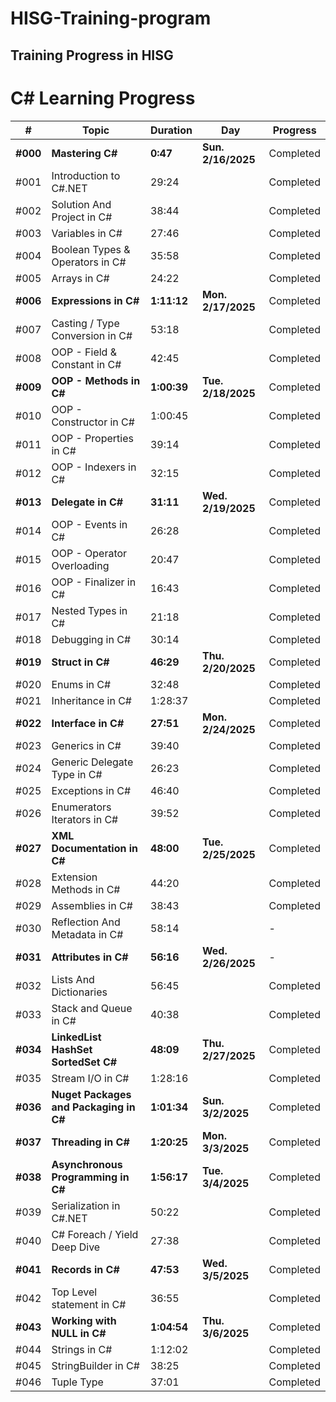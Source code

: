# HISG-Training-program
## Training Progress in HISG 
# C# Learning Progress

| #    | Topic                             | Duration   | Day             | Progress         |
| ---- | --------------------------------- | ---------- | --------------- | ---------------- |
| **#000** | **Mastering C#**                     | **0:47**       | **Sun. 2/16/2025** | Completed                |
| #001 | Introduction to C#.NET            | 29:24      |                 | Completed                |
| #002 | Solution And Project in C#       | 38:44      |                 | Completed                |
| #003 | Variables in C#                   | 27:46      |                 | Completed                |
| #004 | Boolean Types & Operators in C#   | 35:58      |                 | Completed                |
| #005 | Arrays in C#                      | 24:22      |                 | Completed                |
| **#006** | **Expressions in C#**                 | **1:11:12**    | **Mon. 2/17/2025** | Completed                |
| #007 | Casting / Type Conversion in C#   | 53:18      |                 | Completed                |
| #008 | OOP - Field & Constant in C#      | 42:45      |                 | Completed                |
| **#009** | **OOP - Methods in C#**               | **1:00:39**    | **Tue. 2/18/2025** | Completed                |
| #010 | OOP - Constructor in C#           | 1:00:45    |                 | Completed                |
| #011 | OOP - Properties in C#            | 39:14      |                 | Completed                |
| #012 | OOP - Indexers in C#             | 32:15      |                 | Completed                |
| **#013** | **Delegate in C#**                    | **31:11**      | **Wed. 2/19/2025** | Completed                |
| #014 | OOP - Events in C#                | 26:28      |                 | Completed                |
| #015 | OOP - Operator Overloading        | 20:47      |                 | Completed                |
| #016 | OOP - Finalizer in C#             | 16:43      |                 | Completed                |
| #017 | Nested Types in C#                | 21:18      |                 | Completed                |
| #018 | Debugging in C#                   | 30:14      |                 | Completed                |
| **#019** | **Struct in C#**                      | **46:29**      | **Thu. 2/20/2025** | Completed                |
| #020 | Enums in C#                      | 32:48      |                 | Completed                |
| #021 | Inheritance in C#                 | 1:28:37    |                 | Completed                |
| **#022** | **Interface in C#**                   | **27:51**      | **Mon. 2/24/2025** | Completed                |
| #023 | Generics in C#                    | 39:40      |                 | Completed                |
| #024 | Generic Delegate Type in C#       | 26:23      |                 | Completed                |
| #025 | Exceptions in C#                 | 46:40      |                 | Completed                |
| #026 | Enumerators Iterators in C#       | 39:52      |                 | Completed                |
| **#027** | **XML Documentation in C#**          | **48:00**      | **Tue. 2/25/2025** | Completed                |
| #028 | Extension Methods in C#          | 44:20      |                 | Completed                |
| #029 | Assemblies in C#                 | 38:43      |                 | Completed                |
| #030 | Reflection And Metadata in C#    | 58:14      |                 | -                |
| **#031** | **Attributes in C#**                 | **56:16**      | **Wed. 2/26/2025** | -                |
| #032 | Lists And Dictionaries            | 56:45      |                 | Completed                |
| #033 | Stack and Queue in C#             | 40:38      |                 | Completed                |
| **#034** | **LinkedList HashSet SortedSet C#**  | **48:09**      | **Thu. 2/27/2025** | Completed                |
| #035 | Stream I/O in C#                 | 1:28:16    |                 | Completed                |
| **#036** | **Nuget Packages and Packaging in C#** | **1:01:34**    | **Sun. 3/2/2025** | Completed                |
| **#037** | **Threading in C#**                   | **1:20:25**    | **Mon. 3/3/2025**  | Completed                |
| **#038** | **Asynchronous Programming in C#**    | **1:56:17**    | **Tue. 3/4/2025**  | Completed                |
| #039 | Serialization in C#.NET          | 50:22      |                 | Completed                |
| #040 | C# Foreach / Yield Deep Dive      | 27:38      |                 | Completed                |
| **#041** | **Records in C#**                     | **47:53**      | **Wed. 3/5/2025**  | Completed                |
| #042 | Top Level statement in C#         | 36:55      |                 | Completed                |
| **#043** | **Working with NULL in C#**           | **1:04:54**    | **Thu. 3/6/2025**  | Completed                |
| #044 | Strings in C#                     | 1:12:02    |                 | Completed                |
| #045 | StringBuilder in C#              | 38:25      |                 | Completed                |
| #046 | Tuple Type                        | 37:01      |                 | Completed                |
